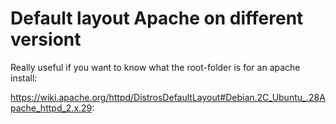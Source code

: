 # Default layout Apache on different versiont


Really useful if you want to know what the root-folder is for an apache install:

https://wiki.apache.org/httpd/DistrosDefaultLayout#Debian.2C_Ubuntu_.28Apache_httpd_2.x.29: